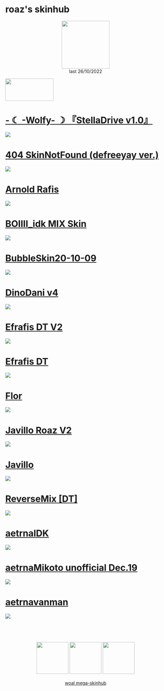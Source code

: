 # roaz's skinhub
<p align="center">
<a href="https://osu.ppy.sh/users/12834269">
  <img src="https://a.ppy.sh/12834269"  
       width="150"
       height="150"></a>
<br>
last 26/10/2022
</p>

<a href="https://www.youtube.com/watch?v=kbbgypvGPgM">
<img src="https://i.imgur.com/uDyKiLi.png"
       width="151" 
       height="70"/></a>

# [- ☾ -Wolfy- ☽ 『StellaDrive v1.0』](https://github.com/rudjx3/skins/raw/main/roaz/-%20%20%20%20%20%20%20%20%20%20%20%20%20%E2%98%BE%20-Wolfy-%20%E2%98%BD%20%E3%80%8EStellaDrive%20v1.0%E3%80%8F.osk)
[![](https://osu.ppy.sh/ss/18215496/d15d)](https://github.com/rudjx3/skins/raw/main/roaz/-%20%20%20%20%20%20%20%20%20%20%20%20%20%E2%98%BE%20-Wolfy-%20%E2%98%BD%20%E3%80%8EStellaDrive%20v1.0%E3%80%8F.osk)

# [404 SkinNotFound (defreeyay ver.)](https://github.com/rudjx3/skins/raw/main/roaz/404%20SkinNotFound%20(defreeyay%20ver.).osk)
[![](https://osu.ppy.sh/ss/18215498/1472)](https://github.com/rudjx3/skins/raw/main/roaz/404%20SkinNotFound%20(defreeyay%20ver.).osk)

# [Arnold Rafis](https://github.com/rudjx3/skins/raw/main/roaz/Arnold%20Rafis.osk)
[![](https://osu.ppy.sh/ss/18215499/b6eb)](https://github.com/rudjx3/skins/raw/main/roaz/Arnold%20Rafis.osk)

# [BOIIII_idk MIX Skin](https://github.com/rudjx3/skins/raw/main/roaz/BOIIII_idk%20MIX%20Skin.osk)
[![](https://osu.ppy.sh/ss/18215504/db4f)](https://github.com/rudjx3/skins/raw/main/roaz/BOIIII_idk%20MIX%20Skin.osk)

# [BubbleSkin20-10-09](https://github.com/rudjx3/skins/raw/main/roaz/BubbleSkin20-10-09.osk)
[![](https://osu.ppy.sh/ss/18215505/85f4)](https://github.com/rudjx3/skins/raw/main/roaz/BubbleSkin20-10-09.osk)

# [DinoDani v4](https://github.com/rudjx3/skins/raw/main/roaz/DinoDani%20v4.osk)
[![](https://osu.ppy.sh/ss/18215510/edc8)](https://github.com/rudjx3/skins/raw/main/roaz/DinoDani%20v4.osk)

# [Efrafis DT V2](https://github.com/rudjx3/skins/raw/main/roaz/Efrafis%20DT%20V2.osk)
[![](https://osu.ppy.sh/ss/18215512/669b)](https://github.com/rudjx3/skins/raw/main/roaz/Efrafis%20DT%20V2.osk)

# [Efrafis DT](https://github.com/rudjx3/skins/raw/main/roaz/Efrafis%20DT.osk)
[![](https://osu.ppy.sh/ss/18215513/9449)](https://github.com/rudjx3/skins/raw/main/roaz/Efrafis%20DT.osk)

# [Flor](https://github.com/rudjx3/skins/raw/main/roaz/Flor.osk)
[![](https://osu.ppy.sh/ss/18215515/728e)](https://github.com/rudjx3/skins/raw/main/roaz/Flor.osk)

# [Javillo Roaz V2](https://github.com/rudjx3/skins/raw/main/roaz/Javillo%20Roaz%20V2.osk)
[![](https://osu.ppy.sh/ss/18215516/3ddc)](https://github.com/rudjx3/skins/raw/main/roaz/Javillo%20Roaz%20V2.osk)

# [Javillo](https://github.com/rudjx3/skins/raw/main/roaz/Javillo.osk)
[![](https://osu.ppy.sh/ss/18215517/bd11)](https://github.com/rudjx3/skins/raw/main/roaz/Javillo.osk)

# [ReverseMix [DT]](https://github.com/rudjx3/skins/raw/main/roaz/ReverseMix%20%5BDT%5D.osk)
[![](https://osu.ppy.sh/ss/18215518/48a8)](https://github.com/rudjx3/skins/raw/main/roaz/ReverseMix%20%5BDT%5D.osk)

# [aetrnaIDK](https://github.com/rudjx3/skins/raw/main/roaz/aetrnaIDK.osk)
[![](https://osu.ppy.sh/ss/18215521/16da)](https://github.com/rudjx3/skins/raw/main/roaz/aetrnaIDK.osk)

# [aetrnaMikoto unofficial Dec.19](https://github.com/rudjx3/skins/raw/main/roaz/aetrnaMikoto%20unofficial%20Dec.19.osk)
[![](https://osu.ppy.sh/ss/18215522/974c)](https://github.com/rudjx3/skins/raw/main/roaz/aetrnaMikoto%20unofficial%20Dec.19.osk)

# [aetrnavanman](https://github.com/rudjx3/skins/raw/main/roaz/aetrnavanman.osk)
[![](https://osu.ppy.sh/ss/18215523/c61f)](https://github.com/rudjx3/skins/raw/main/roaz/aetrnavanman.osk)

#
<p align="center">
  <br></br>
  <a href="https://www.twitch.tv/roazz_osu">
  <img src="https://i.imgur.com/HM030lk.png" 
       width="100" 
       height="100"></a>
  <a href="https://www.youtube.com/channel/UCRfoby3CkfaFjExlhhhiHtA">
  <img src="https://i.imgur.com/YWbDUUy.png"  
       width="100" 
       height="100"></a>
  <a href="https://twitter.com/Roazosuu">
  <img src="https://i.imgur.com/PUQ5uWf.png" 
       width="100" 
       height="100"></a>
  <br></br>
  <a href="README.md">woal mega-skinhub</a>
 </p>
